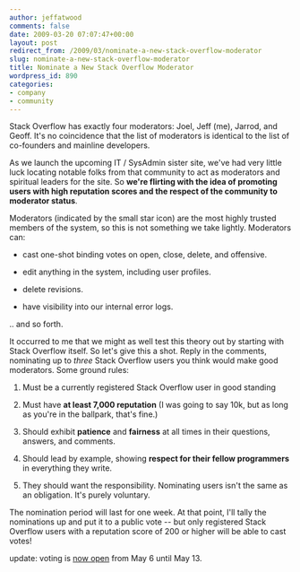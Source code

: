 ```yaml
---
author: jeffatwood
comments: false
date: 2009-03-20 07:07:47+00:00
layout: post
redirect_from: /2009/03/nominate-a-new-stack-overflow-moderator
slug: nominate-a-new-stack-overflow-moderator
title: Nominate a New Stack Overflow Moderator
wordpress_id: 890
categories:
- company
- community
---
```



Stack Overflow has exactly four moderators: Joel, Jeff (me), Jarrod, and Geoff. It's no coincidence that the list of moderators is identical to the list of co-founders and mainline developers.



As we launch the upcoming IT / SysAdmin sister site, we've had very little luck locating notable folks from that community to act as moderators and spiritual leaders for the site. So **we're flirting with the idea of promoting users with high reputation scores and the respect of the community to moderator status**.



Moderators (indicated by the small star icon) are the most highly trusted members of the system, so this is not something we take lightly. Moderators can:







  * cast one-shot binding votes on open, close, delete, and offensive.

  * edit anything in the system, including user profiles.

  * delete revisions.

  * have visibility into our internal error logs.




.. and so forth. 



It occurred to me that we might as well test this theory out by starting with Stack Overflow itself. So let's give this a shot. Reply in the comments, nominating up to _three_ Stack Overflow users you think would make good moderators. Some ground rules:







  1. Must be a currently registered Stack Overflow user in good standing

  2. Must have **at least 7,000 reputation** (I was going to say 10k, but as long as you're in the ballpark, that's fine.)

  3. Should exhibit **patience** and **fairness** at all times in their questions, answers, and comments.

  4. Should lead by example, showing **respect for their fellow programmers** in everything they write.

  5. They should want the responsibility. Nominating users isn't the same as an obligation. It's purely voluntary.




The nomination period will last for one week. At that point, I'll tally the nominations up and put it to a public vote -- but only registered Stack Overflow users with a reputation score of 200 or higher will be able to cast votes!



update: voting is [now open](http://blog.stackoverflow.com/2009/05/stack-overflow-moderator-voting-now-open/) from May 6 until May 13.

